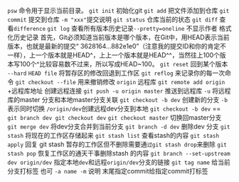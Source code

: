 `psw` 命令用于显示当前目录。
`git init` 初始化git
`git add` 把文件添加到仓库
`git commit` 提交到仓库 `-m "xxx"`提交说明
`git status` 仓库当前的状态
`git diff` 查看`difference`
`git log` 查看所有版本历史记录`--pretty=oneline` 不显示作者 格式化历史记录
首先，Git必须知道当前版本是哪个版本，在Git中，用HEAD表示当前版本，也就是最新的提交“ 3628164...882e1e0”（注意我的提交ID和你的肯定不一样），上一个版本就是HEAD^，上上一个版本就是HEAD^^，当然往上100个版本写100个^比较容易数不过来，所以写成HEAD~100。
`git reset` 回到某个版本 `--hard`
                     `HEAD file` 将暂存区的修改回退到工作区
`git reflog` 来记录你的每一次命令
`git checkout --file`	 用来撤销修改
`origin` 远程库
`git remote add origin` +远程库地址 创建远程连接
`git push -u origin master` 推送到远程库
         `-u` 将远程库的master 分支和本地master分支关联
`git checkout -b dev` 创建新的分支
         `-b`表示同时切换  `/origin/dev`创建远程dev分支到本地
`git checkout -b dev` == `git branch dev git checkout dev`
`git checkout master` 切换回master分支
`git merge dev` 将dev分支合并到当前分支
`git branch -d dev` 删除dev 分支
`git stash` 将现在的工作区存储起来
`git stash list` 查看stash的内容
`git stash apply` 回复 git stash 暂存的工作区但不删除需要通`过git stash drop`来删除
`git stash pop` 恢复工作区的通天干事删除stash 的内容
`git branch --set-upstream dev origin/dev` 指定本地`dev`和远程`origin/dev`分支的链接
`git tag name` 给当前分支打标签 也可 `-a name -m` 说明 末尾指定commit给指定commit打标签




